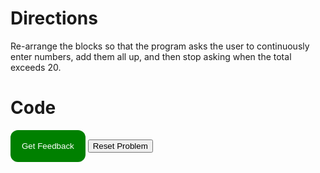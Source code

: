 # Directions
Re-arrange the blocks so that the program asks the user to continuously enter numbers, add them all up, and then stop asking when the total exceeds 20.

# Code
<div id="sortableTrash" class="sortable-code"></div> 
<div id="sortable" class="sortable-code"></div> 
<div style="clear:both;"></div> 
<p> 
    <input id="feedbackLink" value="Get Feedback" type="button" /> 
    <input id="newInstanceLink" value="Reset Problem" type="button" /> 
</p>

<style>
   #feedbackLink {
        background: green;
        color: white;
        padding: 16px;
        border: 2px solid transparent;
        border-radius: 12px;
    }
    #feedbackLink:hover {
        cursor: pointer;
        background: white;
        color: green;
        border: 2px solid green;
    }

    #feedbackLink:active {
        outline: 2px solid green;
    }
</style>

<script type="text/javascript"> 
(function(){
  var initial = "total = 0\n" +
    "while True:\n" +
    "	number = input(&quot;Enter a number&quot;)\n" +
    "	number = int(number)\n" +
    "	total = total + number\n" +
    "	if number &gt;= 20:\n" +
    "		break";
  var parsonsPuzzle = new ParsonsWidget({
    "sortableId": "sortable",
    "max_wrong_lines": 10,
    "grader": ParsonsWidget._graders.LineBasedGrader,
    "exec_limit": 2500,
    "can_indent": true,
    "x_indent": 50,
    "lang": "en",
    "show_feedback": true
  });
  parsonsPuzzle.init(initial);
  parsonsPuzzle.shuffleLines();
  $("#newInstanceLink").click(function(event){ 
      event.preventDefault(); 
      parsonsPuzzle.shuffleLines(); 
  }); 
  $("#feedbackLink").click(function(event){ 
      event.preventDefault(); 
      parsonsPuzzle.getFeedback(); 
  }); 
})(); 
</script>
